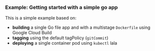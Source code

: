 ### Example: Getting started with a simple go app

This is a simple example based on:

* **building** a single Go file app and with a multistage `Dockerfile` using Google Cloud Build
* **tagging** using the default tagPolicy (`gitCommit`)
* **deploying** a single container pod using `kubectl`
lala
